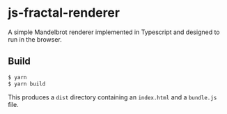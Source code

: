 js-fractal-renderer
===================

A simple Mandelbrot renderer implemented in Typescript and designed to run in the browser.

Build
-----

```bash
$ yarn
$ yarn build
```

This produces a `dist` directory containing an `index.html` and a `bundle.js` file.
